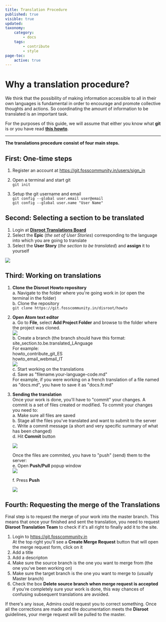 ```yaml
---
title: Translation Procedure
published: true
visible: true
updated:
taxonomy:
    category:
        - docs
    tags:
        - contribute
        - style
page-toc:
    active: true
---
```

# Why a translation procedure?
We think that the possibility of making information accessible to all in their own languages is fundamental in order to encourage and promote collective thoughts and actions. So coordinating the amount of information to be translated is an important task.

For the purposes of this guide, we will assume that either you know what **git** is or you have read [**this howto**](https://howto.disroot.org/en/contribute/git/how-to-use-git).

---

**The translations procedure consist of four main steps.**

## First: One-time steps
1. Register an account at https://git.fosscommunity.in/users/sign_in
2. Open a terminal and start git<br>
`git init`<br>

3. Setup the git username and email<br>
`git config --global user.email user@email`<br>
`git config --global user.name "User Name"`<br>


## Second: Selecting a section to be translated
1. Login at [**Disroot Translations Board**](https://board.disroot.org/project/fede-disroot-translations/timeline)
2. Select the **Epic** (*the set of User Stories*) corresponding to the language into which you are going to translate
3. Select the **User Story** (*the section to be translated*) and **assign** it to yourself<br>

![](en/assign.gif)

## Third: Working on translations
1. **Clone the Disroot Howto repository**<br>
    a. Navigate to the folder where you're going work in (or open the terminal in the folder)<br>
    b. Clone the repository<br>
    `git clone https://git.fosscommunity.in/disroot/howto`
2. **Open Atom text editor**<br>
    a. Go to **File**, select **Add Project Folder** and browse to the folder where the project was cloned.<br>
![](en/atom_interface1.png)<br>
    b. Create a branch (the branch should have this format: site_section.to.be.translated_LAnguage<br>
    For example:<br>
    howto_contribute_git_ES<br>
    howto_email_webmail_IT<br>![](en/branch_01.gif)<br>
    c. Start working on the translations<br>
    d. Save as "filename.your-language-code.md"<br>
    For example, if you were working on a french translation of a file named as "docs.md", you have to save it as "docs.fr.md"

3. **Sending the translation**<br>
    Once your work is done, you'll have to "commit" your changes. A commit is a set of files created or modified. To commit your changes you need to:<br>
    a. Make sure all files are saved<br>
    b. Stage all the files you've translated and want to submit to the server<br>
    c. Write a commit message (a short and very specific summary of what has been changed)<br>
    d. Hit **Commit** button<br>

    ![](en/commit.gif)<br>

    Once the files are commited, you have to "push" (send) them to the server:<br>
    e. Open **Push/Pull** popup window<br>
![](en/pull_push.png)<br>

    f. Press **Push**<br>

    ![](en/push.gif)<br>

## Fourth: Requesting the merge of the Translations
Final step is to request the merge of your work into the master branch. This means that once your finished and sent the translation, you need to request **Disroot Translation Team** to check if it's all right to finally add it to the site.<br>
1. Login to https://git.fosscommunity.in<br>
    At the top right you'll see a **Create Merge Request** button that will open the merge request form, click on it
2. Add a title
3. Add a descripton
4. Make sure the source branch is the one you want to merge from (the one you've been working on)
5. Make sure the target branch is the one you want to merge to (usually Master branch)
6. Check the box **Delete source branch when merge request is accepted** if you're completely sure your work is done, this way chances of confusing subsequent translations are avoided.

If there's any issue, Admins could request you to correct something. Once all the corrections are made and the documentation meets the **Disroot** guidelines, your merge request will be pulled to the master.
